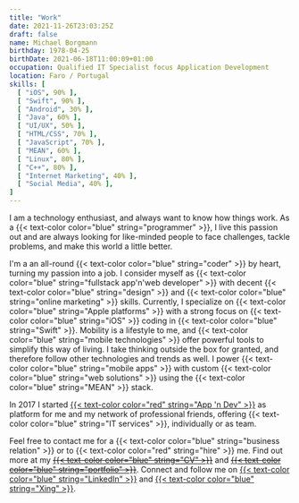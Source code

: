 ```yaml
---
title: "Work"
date: 2021-11-26T23:03:25Z
draft: false
name: Michael Borgmann
birthday: 1978-04-25
birthDate: 2021-06-18T11:00:09+01:00
occupation: Qualified IT Specialist focus Application Development
location: Faro / Portugal
skills: [
  [ "iOS", 90% ],
  [ "Swift", 90% ],
  [ "Android", 30% ],
  [ "Java", 60% ],
  [ "UI/UX", 50% ],
  [ "HTML/CSS", 70% ],
  [ "JavaScript", 70% ],
  [ "MEAN", 60% ],
  [ "Linux", 80% ],
  [ "C++", 80% ],
  [ "Internet Marketing", 40% ],
  [ "Social Media", 40% ],
]
---
```


I am a technology enthusiast, and always want to know how things work. As a {{< text-color color="blue" string="programmer" >}}, I live this passion out and are always looking for like-minded people to face challenges, tackle problems, and make this world a little better.

I'm a an all-round {{< text-color color="blue" string="coder" >}} by heart, turning my passion into a job. I consider myself as {{< text-color color="blue" string="fullstack app'n'web developer" >}} with decent {{< text-color color="blue" string="design" >}} and {{< text-color color="blue" string="online marketing" >}} skills. Currently, I specialize on {{< text-color color="blue" string="Apple platforms" >}} with a strong focus on {{< text-color color="blue" string="iOS" >}} coding in {{< text-color color="blue" string="Swift" >}}. Mobility is a lifestyle to me, and {{< text-color color="blue" string="mobile technologies" >}} offer powerful tools to simplify this way of living. I take thinking outside the box for granted, and therefore follow other technologies and trends as well. I power {{< text-color color="blue" string="mobile apps" >}} with custom {{< text-color color="blue" string="web solutions" >}} using the {{< text-color color="blue" string="MEAN" >}} stack.

In 2017 I started [{{< text-color color="red" string="App 'n Dev" >}}](http://www.appndev.com) as platform for me and my network of professional friends, offering {{< text-color color="blue" string="IT services" >}}, individually or as team.

Feel free to contact me for a {{< text-color color="blue" string="business relation" >}} or to {{< text-color color="red" string="hire" >}} me. Find out more at my ~~[{{< text-color color="blue" string="CV" >}}](cv)~~ and ~~[{{< text-color color="blue" string="portfolio" >}}](portfolio)~~. Connect and follow me on [{{< text-color color="blue" string="LinkedIn" >}}](https://www.linkedin.com/in/michaelborgmann) and [{{< text-color color="blue" string="Xing" >}}](https://www.xing.com/profile/Michael_Borgmann12).
